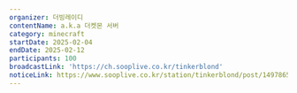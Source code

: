 ```yaml
---
organizer: 더빙레이디
contentName: a.k.a 더켓몬 서버
category: minecraft
startDate: 2025-02-04
endDate: 2025-02-12
participants: 100
broadcastLink: 'https://ch.sooplive.co.kr/tinkerblond'
noticeLink: https://www.sooplive.co.kr/station/tinkerblond/post/149786567
---
```


